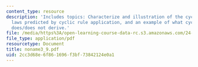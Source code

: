 ```yaml
---
content_type: resource
description: 'Includes topics: Characterize and illustration of the cyclic syndrome,
  laws predicted by cyclic rule application, and an example of what cyclic application
  does/does not derive.'
file: /media/https%3A/open-learning-course-data-rc.s3.amazonaws.com/24-962-advanced-phonology-spring-2005/2cc3d68e6f861696f3bf73842124e0a1_noname3_9.pdf
file_type: application/pdf
resourcetype: Document
title: noname3_9.pdf
uid: 2cc3d68e-6f86-1696-f3bf-73842124e0a1
---
```

